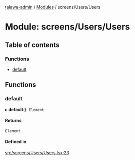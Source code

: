 [talawa-admin](../README.md) / [Modules](../modules.md) / screens/Users/Users

# Module: screens/Users/Users

## Table of contents

### Functions

- [default](screens_Users_Users.md#default)

## Functions

### default

▸ **default**(): `Element`

#### Returns

`Element`

#### Defined in

[src/screens/Users/Users.tsx:23](https://github.com/Anvita0305/talawa-admin/blob/6375d1b/src/screens/Users/Users.tsx#L23)
